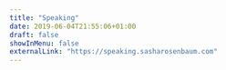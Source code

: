 ```yaml
---
title: "Speaking"
date: 2019-06-04T21:55:06+01:00
draft: false
showInMenu: false
externalLink: "https://speaking.sasharosenbaum.com"
---
```


